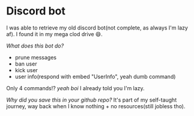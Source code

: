 # Discord bot
I was able to retrieve my old discord bot(not complete, as always I'm lazy af).
I found it in my mega clod drive :smile:.

*What does this bot do?*
- prune messages
- ban user
- kick user
- user info(respond with embed "UserInfo", yeah dumb command)

Only 4 commands!? *yeah boi* I already told you I'm lazy.

*Why did you save this in your github repo?*
It's part of my self-taught journey, way back when I know nothing + no resources(still jobless tho).